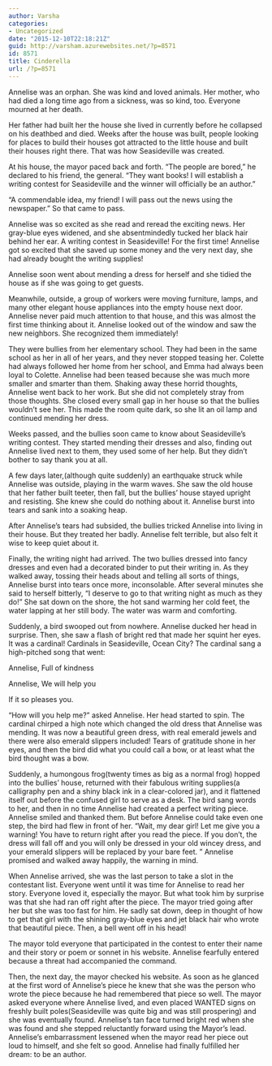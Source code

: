 ```yaml
---
author: Varsha
categories:
- Uncategorized
date: "2015-12-10T22:18:21Z"
guid: http://varsham.azurewebsites.net/?p=8571
id: 8571
title: Cinderella
url: /?p=8571
---
```


Annelise was an orphan. She was kind and loved animals. Her mother, who had died a long time ago from a sickness, was so kind, too. Everyone mourned at her death.

Her father had built her the house she lived in currently before he collapsed on his   deathbed and died. Weeks after the house was built, people looking for places to build their houses got attracted to the little house and built their houses right there. That was how Seasideville was created.

At his house, the mayor paced back and forth. “The people are bored,” he declared to his friend, the general. “They want books! I will establish a writing contest for Seasideville and the winner will officially be an author.”

 

“A commendable idea, my friend! I will pass out the news using the newspaper.” So that came to pass.

Annelise was so excited as she read and reread the exciting news. Her gray-blue eyes widened, and she absentmindedly tucked her black hair behind her ear. A writing contest in Seasideville!   For the first time! Annelise got so excited that she saved up some money and the very next day, she had already bought the writing supplies!

Annelise soon went about mending a dress for herself and she tidied the house as if she was going to get guests.

Meanwhile, outside, a group of workers were moving furniture, lamps, and many other elegant house appliances into the empty house next door. Annelise never paid much attention to that house, and this was almost the first time thinking about it. Annelise looked out of the window and saw the new neighbors. She recognized them immediately!

They were bullies from her elementary school. They had been in the same school as her in all of her years, and they never stopped teasing her. Colette had always followed her home from her school, and Emma had always been loyal to Colette. Annelise had been teased because she was much more smaller and smarter than them. Shaking away these horrid thoughts, Annelise went back to her work. But she did not completely stray from those thoughts. She closed every small gap in her house so that the bullies wouldn’t see her. This made the room quite dark, so she lit an oil lamp and continued mending her dress.

Weeks passed, and the bullies soon came to know about Seasideville’s writing contest. They started mending their dresses and also, finding out Annelise lived next to them, they used some of her help. But they didn’t bother to say thank you at all.

A few days later,(although quite suddenly) an earthquake struck while Annelise was outside, playing in the warm waves. She saw the old house that her father built teeter, then fall, but the bullies’ house stayed upright and resisting. She knew she could do nothing about it. Annelise burst into tears and sank into a soaking heap.

After Annelise’s tears had subsided, the bullies tricked Annelise into living in their house. But they treated her badly. Annelise felt terrible, but also felt it wise to keep quiet about it.

Finally, the writing night had arrived. The two bullies dressed into fancy dresses and even had a decorated binder to put their writing in. As they walked away, tossing their heads about and telling all sorts of things, Annelise burst into tears once more, inconsolable. After several minutes she said to herself bitterly, “I deserve to go to that writing night as much as they do!”   She sat down on the shore, the hot sand warming her cold feet, the water lapping at her still body. The water was warm and comforting.

Suddenly, a bird swooped out from nowhere. Annelise ducked her head in surprise. Then, she saw a flash of bright red that made her squint her eyes. It was a cardinal! Cardinals in Seasideville, Ocean City? The cardinal sang a high-pitched song that went:

 

Annelise, Full of kindness

Annelise, We will help you

If it so pleases you.

 

“How will you help me?” asked Annelise. Her head started to spin. The cardinal chirped a high note which changed the old dress that Annelise was mending. It was now a beautiful green dress, with real emerald jewels and there were also emerald slippers included! Tears of gratitude shone in her eyes, and then the bird did what you could call a bow, or at least what the bird thought was a bow.

Suddenly, a humongous frog(twenty times as big as a normal frog) hopped into the bullies’ house, returned with their fabulous writing supplies(a calligraphy pen and a shiny black ink in a clear-colored jar), and it flattened itself out before the confused girl to serve as a desk. The bird sang words to her, and then in no time Annelise had created a perfect writing piece. Annelise smiled and thanked them. But before Annelise could take even one step, the bird had flew in front of her. “Wait, my dear girl! Let me give you a warning! You have to return right after you read the piece. If you don’t, the dress will fall off and you will only be dressed in your old wincey dress, and your emerald slippers will be replaced by your bare feet. ” Annelise promised and walked away happily, the warning in mind.

When Annelise arrived, she was the last person to take a slot in the contestant list. Everyone went until it was time for Annelise to read her story. Everyone loved it, especially the mayor. But what took him by surprise was that she had ran off right after the piece. The mayor tried going after her but she was too fast for him. He sadly sat down, deep in thought of how to get that girl with the shining gray-blue eyes and jet black hair who wrote that beautiful piece. Then, a bell went off in his head!

The mayor told everyone that participated in the contest to enter their name and their story or poem or sonnet in his website. Annelise fearfully entered because a threat had accompanied the command.

Then, the next day, the mayor checked his website. As soon as he glanced at the first word of Annelise’s piece he knew that she was the person who wrote the piece because he had remembered that piece so well. The mayor asked everyone where Annelise lived, and even placed WANTED signs on freshly built poles(Seasideville was quite big and was still prospering) and she was eventually found. Annelise’s tan face turned bright red when she was found and she stepped reluctantly forward using the Mayor’s lead. Annelise’s embarrassment lessened when the mayor read her piece out loud to himself, and she felt so good. Annelise had finally fulfilled her dream: to be an author.

 